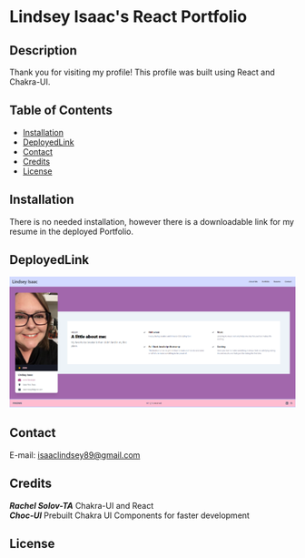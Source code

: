 # Lindsey Isaac's React Portfolio

## Description

Thank you for visiting my profile! This profile was built using React and Chakra-UI.

## Table of Contents

- [Installation](#installation)
- [DeployedLink](#deployedlink)
- [Contact](#contact)
- [Credits](#credits)
- [License](#license)

## Installation

There is no needed installation, however there is a downloadable link for my resume in the deployed Portfolio.

## DeployedLink


![screenshot](./src/assets/images/Portfolios.PNG)

## Contact

E-mail: isaaclindsey89@gmail.com<br>

## Credits

***Rachel Solov-TA*** Chakra-UI and React<br>
***Choc-UI*** Prebuilt Chakra UI Components for faster development<br> 

## License


